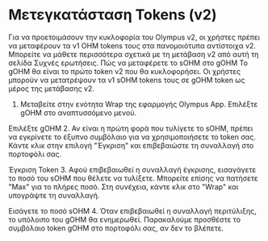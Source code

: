 # Μετεγκατάσταση Tokens (v2)

Για να προετοιμάσουν την κυκλοφορία του Olympus v2, οι χρήστες πρέπει να μεταφέρουν τα v1 OHM tokens τους στα πανομοιότυπα αντίστοιχα v2. Μπορείτε να μάθετε περισσότερα σχετικά με τη μετάβαση v2 από αυτή τη σελίδα Συχνές ερωτήσεις. Πώς να μεταφέρετε το sOHM στο gOHM Το gOHM θα είναι το πρώτο token v2 που θα κυκλοφορήσει. Οι χρήστες μπορούν να μετατρέψουν τα v1 sOHM tokens τους σε gOHM token ως μέρος της μετάβασης v2.

1. Μεταβείτε στην ενότητα Wrap της εφαρμογής Olympus App. Επιλέξτε gOHM στο αναπτυσσόμενο μενού.

Επιλέξτε gOHM 2. Αν είναι η πρώτη φορά που τυλίγετε το sOHM, πρέπει να εγκρίνετε το έξυπνο συμβόλαιο για να χρησιμοποιήσετε το token σας. Κάντε κλικ στην επιλογή "Έγκριση" και επιβεβαιώστε τη συναλλαγή στο πορτοφόλι σας.

Έγκριση Token 3. Αφού επιβεβαιωθεί η συναλλαγή έγκρισης, εισαγάγετε το ποσό του sOHM που θέλετε να τυλίξετε. Μπορείτε επίσης να πατήσετε "Max" για το πλήρες ποσό. Στη συνέχεια, κάντε κλικ στο "Wrap" και υπογράψτε τη συναλλαγή.

Εισάγετε το ποσό sOHM 4. Όταν επιβεβαιωθεί η συναλλαγή περιτύλιξης, το υπόλοιπο του gOHM θα ενημερωθεί. Παρακαλούμε προσθέστε το συμβόλαιο token gOHM στο πορτοφόλι σας, αν δεν το βλέπετε.
